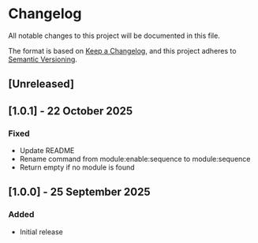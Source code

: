 # Changelog
All notable changes to this project will be documented in this file.

The format is based on [Keep a Changelog](https://keepachangelog.com/en/1.0.0/),
and this project adheres to [Semantic Versioning](https://semver.org/spec/v2.0.0.html).

## [Unreleased]

## [1.0.1] - 22 October 2025
### Fixed
- Update README
- Rename command from module:enable:sequence to module:sequence
- Return empty if no module is found

## [1.0.0] - 25 September 2025
### Added
- Initial release
